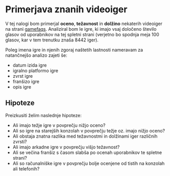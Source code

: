 # Primerjava znanih videoiger

V tej nalogi bom primerjal **oceno**, **težavnost** in **dolžino** nekaterih videoiger na strani [gamefaqs](https://gamefaqs.gamespot.com/games/rankings). Analiziral bom le igre, ki imajo vsaj določeno število glasov od uporabnikov na tej spletni strani (verjetno bo spodnja meja 100 glasov, kar v tem trenutku znaša 8442 iger).

Poleg imena igre in njenih zgoraj naštetih lastnosti nameravam za natančnejšo analizo zajeti še:
* datum izida igre
* igralno platformo igre
* zvrst igre
* franšizo igre
* opis igre

## Hipoteze

Preizkusiti želim naslednje hipoteze:
* Ali imajo težje igre v povprečju nižjo oceno?
* Ali so igre na starejših konzolah v povprečju težje oz. imajo nižjo oceno?
* Ali obstaja znatna razlika med težavnostmi in dolžinami iger različnih zvrsti?
* Ali imajo arkadne igre v povprečju višjo težavnost?
* Ali se večina franšiz s časom slabša po ocenah uporabnikov te spletne strani?
* Ali so računalniške igre v povprečju bolje ocenjene od tistih na konzolah ali telefonih?

